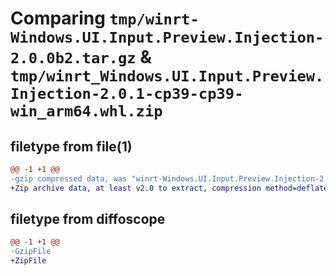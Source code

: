 # Comparing `tmp/winrt-Windows.UI.Input.Preview.Injection-2.0.0b2.tar.gz` & `tmp/winrt_Windows.UI.Input.Preview.Injection-2.0.1-cp39-cp39-win_arm64.whl.zip`

## filetype from file(1)

```diff
@@ -1 +1 @@
-gzip compressed data, was "winrt-Windows.UI.Input.Preview.Injection-2.0.0b2.tar", last modified: Sat Dec  2 18:26:52 2023, max compression
+Zip archive data, at least v2.0 to extract, compression method=deflate
```

## filetype from diffoscope

```diff
@@ -1 +1 @@
-GzipFile
+ZipFile
```

